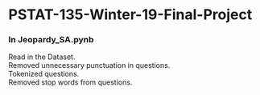 # PSTAT-135-Winter-19-Final-Project


### In Jeopardy_SA.pynb
Read in the Dataset.   
Removed unnecessary punctuation in questions.   
Tokenized questions.   
Removed stop words from questions.   
